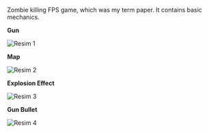 Zombie killing FPS game, which was my term paper. It contains basic mechanics.


**Gun**

![Resim 1](https://github.com/omersenpai/FpsZombieGame/raw/main/gun.png)

**Map**

![Resim 2](https://github.com/omersenpai/FpsZombieGame/raw/main/map.png)

**Explosion Effect**

![Resim 3](https://github.com/omersenpai/FpsZombieGame/raw/main/fps.png)

**Gun Bullet**

![Resim 4](https://github.com/omersenpai/FpsZombieGame/raw/main/gun-bullet.png)
